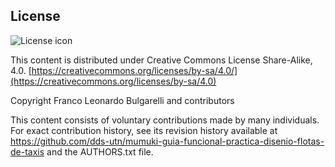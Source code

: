 ## License
![License icon](http://icdn.pro/images/css/licences/cc-by-nc-sa.png)

This content is distributed under Creative Commons License Share-Alike, 4.0. [https://creativecommons.org/licenses/by-sa/4.0/](https://creativecommons.org/licenses/by-sa/4.0)

Copyright Franco Leonardo Bulgarelli and contributors

This content consists of voluntary contributions made by many
individuals. For exact contribution history, see its revision history
available at https://github.com/dds-utn/mumuki-guia-funcional-practica-disenio-flotas-de-taxis and the AUTHORS.txt file.

